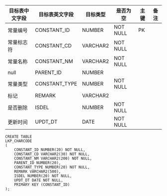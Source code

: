 <!--sec data-title="字符代码表" data-id="section0" data-show=true ces-->

| 目标表中文字段 | 目标表英文字段       | 目标类型     | 是否为空     | 主键   | 备注   |
| ------- | ------------- | -------- | -------- | ---- | ---- |
| 常量编号    | CONSTANT_ID   | NUMBER   | NOT NULL | PK   |      |
| 常量标志符   | CONSTANT_CD   | VARCHAR2 | NOT NULL |      |      |
| 常量名称    | CONSTANT_NM   | VARCHAR2 | NOT NULL |      |      |
| null    | PARENT_ID     | NUMBER   |          |      |      |
| 常量类型    | CONSTANT_TYPE | NUMBER   | NOT NULL |      |      |
| 标记      | REMARK        | VARCHAR2 |          |      |      |
| 是否删除    | ISDEL         | NUMBER   | NOT NULL |      |      |
| 更新时间    | UPDT_DT       | DATE     | NOT NULL |      |      |

<!--endsec-->

<!--sec data-title="DDL" data-id="section1" data-show=true ces-->

    CREATE TABLE
    LKP_CHARCODE
    (
        CONSTANT_ID NUMBER(20) NOT NULL,
        CONSTANT_CD VARCHAR2(30) NOT NULL,
        CONSTANT_NM VARCHAR2(200) NOT NULL,
        PARENT_ID NUMBER(20),
        CONSTANT_TYPE NUMBER(20) NOT NULL,
        REMARK VARCHAR2(500),
        ISDEL NUMBER(20) NOT NULL,
        UPDT_DT DATE NOT NULL,
        PRIMARY KEY (CONSTANT_ID)
    );

<!--endsec-->

